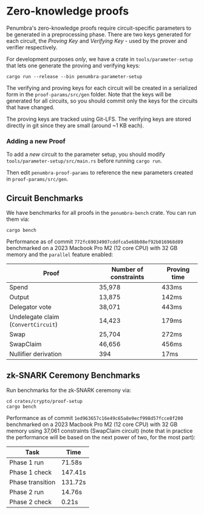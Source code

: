 # Zero-knowledge proofs

Penumbra's zero-knowledge proofs require circuit-specific parameters to be
generated in a preprocessing phase. There are two
keys generated for each circuit, the *Proving Key* and *Verifying Key* - used by the
prover and verifier respectively.

For development purposes *only*, we have a crate in `tools/parameter-setup`
that lets one generate the proving and verifying keys:

```shell
cargo run --release --bin penumbra-parameter-setup
```

The verifying and proving keys for each circuit will be created in a serialized
form in the `proof-params/src/gen` folder. Note that the keys will be generated
for all circuits, so you should commit only the keys for the circuits that have
changed.

The proving keys are tracked using Git-LFS. The verifying keys are stored
directly in git since they are small (around ~1 KB each).

### Adding a new Proof

To add a _new_ circuit to the parameter setup, you should modify
`tools/parameter-setup/src/main.rs` before running `cargo run`.

Then edit `penumbra-proof-params` to reference the new parameters created in
`proof-params/src/gen`.

## Circuit Benchmarks

We have benchmarks for all proofs in the `penumbra-bench` crate. You can run them via:

```shell
cargo bench
```

Performance as of commit `772fc69034907cddfca5e68b08ef92b016968d89` benchmarked on a 2023 Macbook Pro M2 (12 core CPU) with 32 GB memory and the `parallel` feature enabled:

| Proof    | Number of constraints | Proving time |
| -------- | ------- | ----- |
| Spend  | 35,978    | 433ms
| Output | 13,875    | 142ms
| Delegator vote    | 38,071  | 443ms
| Undelegate claim (`ConvertCircuit`) | 14,423 | 179ms
| Swap | 25,704 | 272ms
| SwapClaim | 46,656 | 456ms
| Nullifier derivation | 394  | 17ms

## zk-SNARK Ceremony Benchmarks

Run benchmarks for the zk-SNARK ceremony via:

```shell
cd crates/crypto/proof-setup
cargo bench
```

Performance as of commit `1ed963657c16e49c65a8e9ecf998d57fcce8f200` benchmarked on a 2023 Macbook Pro M2 (12 core CPU) with 32 GB memory using 37,061 constraints (SwapClaim circuit) (note that in practice the performance will be based on the next power of two, for the most part):

| Task             |    Time |
| ---------------- | ------- |
| Phase 1 run      |  71.58s |
| Phase 1 check    | 147.41s |
| Phase transition | 131.72s |
| Phase 2 run      |  14.76s |
| Phase 2 check    |   0.21s |
